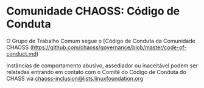 # Comunidade CHAOSS: Código de Conduta

O Grupo de Trabalho Comum segue o [Código de Conduta da Comunidade CHAOSS (https://github.com/chaoss/governance/blob/master/code-of-conduct.md)

Instâncias de comportamento abusivo, assediador ou inaceitável podem ser relatadas entrando em contato com o Comitê do Código de Conduta do CHASS via <chaoss-inclusion@lists.linuxfoundation.org>
